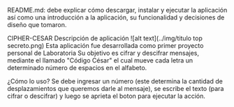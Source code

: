 README.md: debe explicar cómo descargar, instalar y ejecutar la aplicación así como una introducción a la aplicación, su funcionalidad y decisiones de diseño que tomaron.

CIPHER-CESAR
Descripción de aplicación
![alt text](../img/titulo top secreto.png)
Esta aplicación fue desarrollada como primer proyecto personal de Laboratoria
Su objetivo es cifrar y descifrar mensajes, mediante el llamado "Código César" el cual mueve cada letra un determinado número de espacios en el alfabeto. 



¿Cómo lo uso?
Se debe ingresar un número (este determina la cantidad de desplazamientos que queremos darle al mensaje), se escribe el texto (para cifrar o descifrar) y luego se aprieta el boton para ejecutar la acción.



